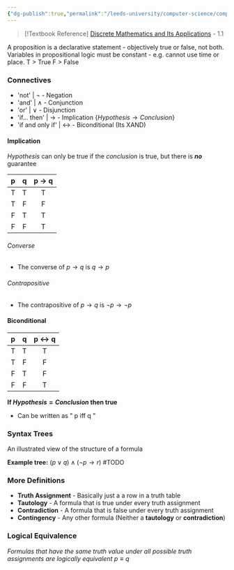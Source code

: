 ```yaml
---
{"dg-publish":true,"permalink":"/leeds-university/computer-science/compulsory-modules/fundamental-math-concepts/fundamentals-of-logic/propositional-logic/","tags":["TODO"]}
---
```


>[!Textbook Reference]
> [Discrete Mathematics and Its Applications](https://leeds.primo.exlibrisgroup.com/permalink/44LEE_INST/13rlbcs/alma991019654648905181) - 1.1

A proposition is a declarative statement - objectively true or false, not both.
Variables in propositional logic must be constant - e.g. cannot use time or place.
T > True
F > False
### Connectives
- 'not' | $\neg$  - Negation
- 'and' | $\land$ - Conjunction
- 'or' | $\lor$  - Disjunction
- 'if... then' | $\rightarrow$ - Implication \{$Hypothesis \rightarrow Conclusion$}
- 'if and only if' | $\leftrightarrow$ - Biconditional (Its XAND)
#### Implication
$Hypothesis$ can only be true if the $conclusion$ is true, but there is ***no*** guarantee

| p | q | p $\rightarrow$ q |
|:-:|:-:|:------:|
| T | T | T | 
| T | F | F |
| F | T | T |
| F | F | T |
###### Converse
- The converse of $p \rightarrow q$ is $q \rightarrow p$
###### Contrapositive
- The contrapositive of $p \rightarrow q$ is $\neg p \rightarrow \neg p$ 
#### Biconditional
| p | q | p $\leftrightarrow$ q |
|:-:|:-:|:------:|
| T | T | T | 
| T | F | F |
| F | T | F |
| F | F | T |
**If $Hypothesis = Conclusion$ then true**
- Can be written as " p iff q " 


### Syntax Trees

An illustrated view of the structure of a formula

**Example tree:** $( p \lor q) \land (\neg p \rightarrow r)$
#TODO
### More Definitions

- **Truth Assignment** - Basically just a a row in a truth table
- **Tautology** - A formula that is true under every truth assignment
- **Contradiction** - A formula that is false under every truth assignment
- **Contingency** - Any other formula (Neither a **tautology** or **contradiction**)

### Logical Equivalence
*Formulas that have the same truth value under all possible truth assignments
are logically equivalent*
$p \equiv q$ 